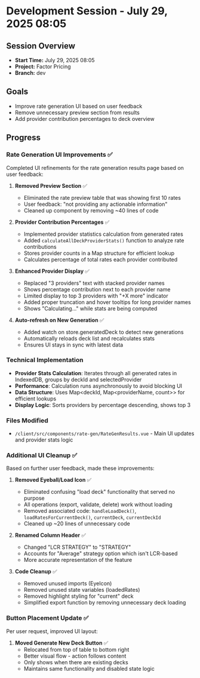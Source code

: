 # Development Session - July 29, 2025 08:05

## Session Overview
- **Start Time:** July 29, 2025 08:05
- **Project:** Factor Pricing
- **Branch:** dev

## Goals
- Improve rate generation UI based on user feedback
- Remove unnecessary preview section from results
- Add provider contribution percentages to deck overview

## Progress

### Rate Generation UI Improvements ✅
Completed UI refinements for the rate generation results page based on user feedback:

1. **Removed Preview Section** ✅
   - Eliminated the rate preview table that was showing first 10 rates
   - User feedback: "not providing any actionable information"
   - Cleaned up component by removing ~40 lines of code

2. **Provider Contribution Percentages** ✅
   - Implemented provider statistics calculation from generated rates
   - Added `calculateAllDeckProviderStats()` function to analyze rate contributions
   - Stores provider counts in a Map structure for efficient lookup
   - Calculates percentage of total rates each provider contributed

3. **Enhanced Provider Display** ✅
   - Replaced "3 providers" text with stacked provider names
   - Shows percentage contribution next to each provider name
   - Limited display to top 3 providers with "+X more" indicator
   - Added proper truncation and hover tooltips for long provider names
   - Shows "Calculating..." while stats are being computed

4. **Auto-refresh on New Generation** ✅
   - Added watch on store.generatedDeck to detect new generations
   - Automatically reloads deck list and recalculates stats
   - Ensures UI stays in sync with latest data

### Technical Implementation
- **Provider Stats Calculation**: Iterates through all generated rates in IndexedDB, groups by deckId and selectedProvider
- **Performance**: Calculation runs asynchronously to avoid blocking UI
- **Data Structure**: Uses Map<deckId, Map<providerName, count>> for efficient lookups
- **Display Logic**: Sorts providers by percentage descending, shows top 3

### Files Modified
- `/client/src/components/rate-gen/RateGenResults.vue` - Main UI updates and provider stats logic

### Additional UI Cleanup ✅
Based on further user feedback, made these improvements:

1. **Removed Eyeball/Load Icon** ✅
   - Eliminated confusing "load deck" functionality that served no purpose
   - All operations (export, validate, delete) work without loading
   - Removed associated code: `handleLoadDeck()`, `loadRatesForCurrentDeck()`, `currentDeck`, `currentDeckId`
   - Cleaned up ~20 lines of unnecessary code

2. **Renamed Column Header** ✅
   - Changed "LCR STRATEGY" to "STRATEGY"
   - Accounts for "Average" strategy option which isn't LCR-based
   - More accurate representation of the feature

3. **Code Cleanup** ✅
   - Removed unused imports (EyeIcon)
   - Removed unused state variables (loadedRates)
   - Removed highlight styling for "current" deck
   - Simplified export function by removing unnecessary deck loading

### Button Placement Update ✅
Per user request, improved UI layout:

1. **Moved Generate New Deck Button** ✅
   - Relocated from top of table to bottom right
   - Better visual flow - action follows content
   - Only shows when there are existing decks
   - Maintains same functionality and disabled state logic
